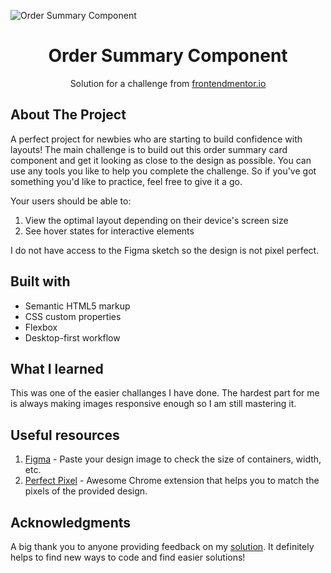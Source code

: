 
![Order Summary Component](https://github.com/catherineisonline/order-summary-component-frontendmentor/blob/main/images/project-preview.png?raw=true)


<h1 align="center">Order Summary Component</h1>



<div align="center">

Solution for a challenge from [frontendmentor.io](https://www.frontendmentor.io/)

</div>


## About The Project

A perfect project for newbies who are starting to build confidence with layouts!
The main challenge is to build out this order summary card component and get it looking as close to the design as possible.
You can use any tools you like to help you complete the challenge. So if you've got something you'd like to practice, feel free to give it a go.

Your users should be able to:
1. View the optimal layout depending on their device's screen size
2. See hover states for interactive elements</p>


I do not have access to the Figma sketch so the design is not pixel perfect.</p>




## Built with 

- Semantic HTML5 markup
- CSS custom properties
- Flexbox
- Desktop-first workflow

## What I learned

This was one of the easier challanges I have done. The hardest part for me is always making images responsive enough so I am still mastering it.

## Useful resources

1. [Figma](https://www.figma.com/) - Paste your design image to check the size of containers, width, etc.
2. [Perfect Pixel](https://chrome.google.com/webstore/detail/perfectpixel-by-welldonec/dkaagdgjmgdmbnecmcefdhjekcoceebi) - Awesome Chrome extension that helps you to match the pixels of the provided design.

## Acknowledgments

A big thank you to anyone providing feedback on my [solution](https://www.frontendmentor.io/solutions/order-summary-component-MNeoYNNIR). It definitely helps to find new ways to code and find easier solutions! 


